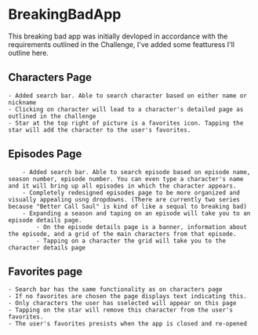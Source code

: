 # BreakingBadApp

This breaking bad app was initially devloped in accordance with the requirements outlined in the Challenge, I've added some featturess I'll outline here.

## Characters Page
    - Added search bar. Able to search character based on either name or nickname
    - Clicking on character will lead to a character's detailed page as outlined in the challenge
    - Star at the top right of picture is a favorites icon. Tapping the star will add the character to the user's favorites.

## Episodes Page
        - Added search bar. Able to search episode based on episode name, season number, episode number. You can even type a character's name and it will bring up all episodes in which the character appears.
        - Completely redesigned episodes page to be more organized and visually appealing usng dropdowns. (There are currently two series because "Better Call Saul" is kind of like a sequal to breaking bad)
        - Expanding a season and taping on an episode will take you to an episode details page.
            - On the episode details page is a banner, information about the episode, and a grid of the main characters from that episode.
            - Tapping on a character the grid will take you to the character details page

## Favorites page
    - Search bar has the same functionality as on characters page
    - If no favorites are chosen the page displays text indicating this.
    - Only characters the user has sselected will appear on this page
    - Tapping on the star will remove this character from the user's favorites.
    - The user's favorites presists when the app is closed and re-opened
